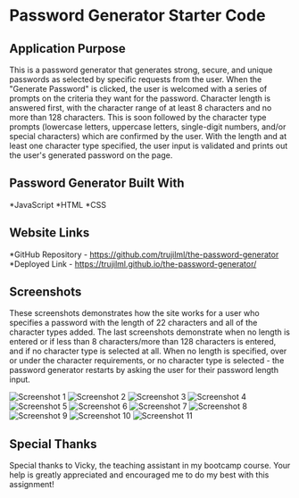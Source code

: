 # Password Generator Starter Code
## Application Purpose
This is a password generator that generates strong, secure, and unique passwords as selected by specific requests from the user. When the "Generate Password" is clicked, the user is welcomed with a series of prompts on the criteria they want for the password. Character length is answered first, with the character range of at least 8 characters and no more than 128 characters. This is soon followed by the character type prompts (lowercase letters, uppercase letters, single-digit numbers, and/or special characters) which are confirmed by the user. With the length and at least one character type specified, the user input is validated and prints out the user's generated password on the page. 

## Password Generator Built With
*JavaScript
*HTML
*CSS

## Website Links
*GitHub Repository - https://github.com/trujilml/the-password-generator
*Deployed Link - https://trujilml.github.io/the-password-generator/

## Screenshots
These screenshots demonstrates how the site works for a user who specifies a password with the length of 22 characters and all of the character types added. The last screenshots demonstrate when no length is entered or if less than 8 characters/more than 128 characters is entered, and if no character type is selected at all. When no length is specified, over or under the character requirements, or no character type is selected - the password generator restarts by asking the user for their password length input. 

![Screenshot 1](./Develop/Screenshots/passwordgenerator-1.png)
![Screenshot 2](./Develop/Screenshots/passwordgenerator-2.png)
![Screenshot 3](./Develop/Screenshots/passwordgenerator-3.png)
![Screenshot 4](./Develop/Screenshots/passwordgenerator-4.png)
![Screenshot 5](./Develop/Screenshots/passwordgenerator-5.png)
![Screenshot 6](./Develop/Screenshots/passwordgenerator-6.png)
![Screenshot 7](./Develop/Screenshots/passwordgenerator-7.png)
![Screenshot 8](./Develop/Screenshots/passwordgenerator-8.png)
![Screenshot 9](./Develop/Screenshots/passwordgenerator-9.png)
![Screenshot 10](./Develop/Screenshots/passwordgenerator-10.png)
![Screenshot 11](./Develop/Screenshots/passwordgenerator-11.png)

## Special Thanks
Special thanks to Vicky, the teaching assistant in my bootcamp course. Your help is greatly appreciated and encouraged me to do my best with this assignment!
